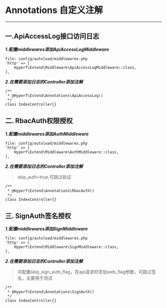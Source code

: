 # Annotations 自定义注解

-----

## 一.ApiAccessLog接口访问日志

***1.配置middlewares添加ApiAccessLogMiddleware***
```
file: config/autoload/middlewares.php
'http' => [
    Hyperf\Extend\Middleware\ApiAccessLogMiddleware::class,
],

```

***2.在需要添加日志的Controller添加注解***

```
/**
 * @Hyperf\Extend\Annotations\ApiAccessLog()
 */
class IndexController{}
```


## 二. RbacAuth权限授权

***1.配置middlewares添加AuthMiddleware***
```
file: config/autoload/middlewares.php
'http' => [
    Hyperf\Extend\Middleware\AuthMiddleware::class,
],

```

***2.在需要添加日志的Controller添加注解***
> skip_auth=true,可跳过验证
```
/**
 * @Hyperf\Extend\Annotations\RbacAuth()
 */
class IndexController{}
```



## 三. SignAuth签名授权

***1.配置middlewares添加SignMiddleware***
```
file: config/autoload/middlewares.php
'http' => [
    Hyperf\Extend\Middleware\SignMiddleware::class,
],

```

***2.在需要添加日志的Controller添加注解***

> 可配置skip_sign_auth_flag，在api请求时添加web_flag参数，可跳过签名，主要用于测试
```
/**
 * @Hyperf\Extend\Annotations\SignAuth()
 */
class IndexController{}
```
